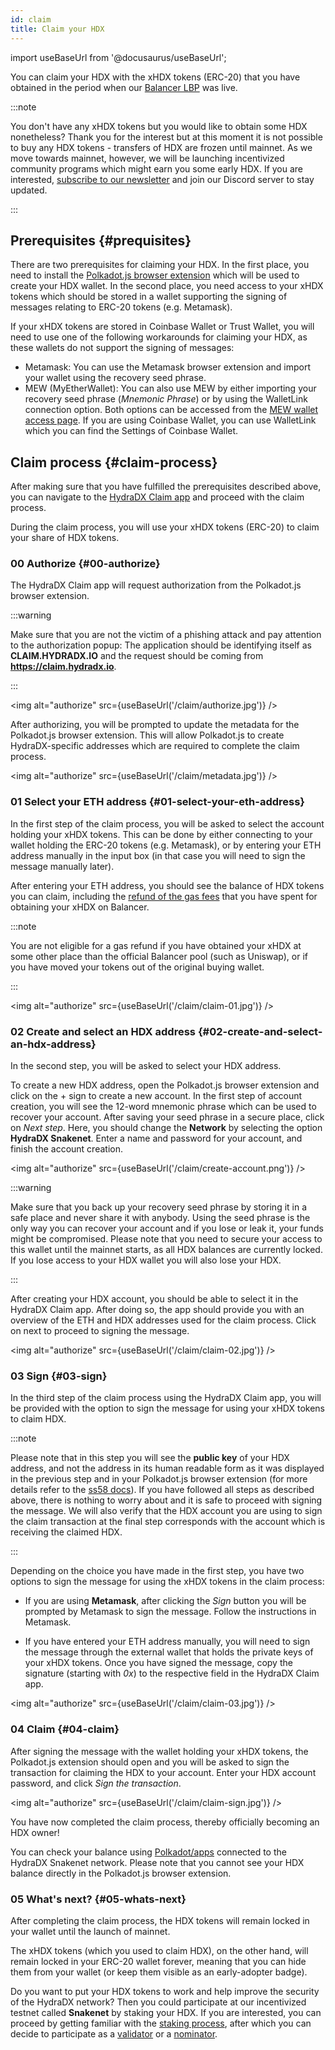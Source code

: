 ```yaml
---
id: claim
title: Claim your HDX
---
```


import useBaseUrl from '@docusaurus/useBaseUrl';

You can claim your HDX with the xHDX tokens (ERC-20) that you have obtained in the period when our [Balancer LBP](https://hydradx.substack.com/p/lbp-announcement) was live.

:::note

You don't have any xHDX tokens but you would like to obtain some HDX nonetheless? Thank you for the interest but at this moment it is not possible to buy any HDX tokens - transfers of HDX are frozen until mainnet. As we move towards mainnet, however, we will be launching incentivized community programs which might earn you some early HDX. If you are interested, [subscribe to our newsletter](https://hydradx.substack.com) and join our Discord server to stay updated.

:::

## Prerequisites {#prequisites}

There are two prerequisites for claiming your HDX. In the first place, you need to install the [Polkadot.js browser extension](https://polkadot.js.org/extension/) which will be used to create your HDX wallet. In the second place, you need access to your xHDX tokens which should be stored in a wallet supporting the signing of messages relating to ERC-20 tokens (e.g. Metamask).

If your xHDX tokens are stored in Coinbase Wallet or Trust Wallet, you will need to use one of the following workarounds for claiming your HDX, as these wallets do not support the signing of messages:
* Metamask: You can use the Metamask browser extension and import your wallet using the recovery seed phrase.
* MEW (MyEtherWallet): You can also use MEW by either importing your recovery seed phrase (*Mnemonic Phrase*) or by using the WalletLink connection option. Both options can be accessed from the [MEW wallet access page](https://www.myetherwallet.com/access-my-wallet). If you are using Coinbase Wallet, you can use WalletLink which you can find the Settings of Coinbase Wallet.

## Claim process {#claim-process}

After making sure that you have fulfilled the prerequisites described above, you can navigate to the [HydraDX Claim app](https://claim.hydradx.io) and proceed with the claim process.

During the claim process, you will use your xHDX tokens (ERC-20) to claim your share of HDX tokens.

### 00 Authorize {#00-authorize}

The HydraDX Claim app will request authorization from the Polkadot.js browser extension.

:::warning

Make sure that you are not the victim of a phishing attack and pay attention to the authorization popup: The application should be identifying itself as **CLAIM.HYDRADX.IO** and the request should be coming from **https://claim.hydradx.io**.

:::

<img alt="authorize" src={useBaseUrl('/claim/authorize.jpg')} />

After authorizing, you will be prompted to update the metadata for the Polkadot.js browser extension. This will allow Polkadot.js to create HydraDX-specific addresses which are required to complete the claim process.

<img alt="authorize" src={useBaseUrl('/claim/metadata.jpg')} />

### 01 Select your ETH address {#01-select-your-eth-address}

In the first step of the claim process, you will be asked to select the account holding your xHDX tokens. This can be done by either connecting to your wallet holding the ERC-20 tokens (e.g. Metamask), or by entering your ETH address manually in the input box (in that case you will need to sign the message manually later).

After entering your ETH address, you should see the balance of HDX tokens you can claim, including the [refund of the gas fees](https://hydradx.substack.com/p/first-governance-vote) that you have spent for obtaining your xHDX on Balancer.

:::note

You are not eligible for a gas refund if you have obtained your xHDX at some other place than the official Balancer pool (such as Uniswap), or if you have moved your tokens out of the original buying wallet.

:::

<img alt="authorize" src={useBaseUrl('/claim/claim-01.jpg')} />

### 02 Create and select an HDX address {#02-create-and-select-an-hdx-address}

In the second step, you will be asked to select your HDX address.

To create a new HDX address, open the Polkadot.js browser extension and click on the + sign to create a new account. In the first step of account creation, you will see the 12-word mnemonic phrase which can be used to recover your account. After saving your seed phrase in a secure place, click on *Next step*. Here, you should change the **Network** by selecting the option **HydraDX Snakenet**. Enter a name and password for your account, and finish the account creation.

<img alt="authorize" src={useBaseUrl('/claim/create-account.png')} />

:::warning 

Make sure that you back up your recovery seed phrase by storing it in a safe place and never share it with anybody. Using the seed phrase is the only way you can recover your account and if you lose or leak it, your funds might be compromised. Please note that you need to secure your access to this wallet until the mainnet starts, as all HDX balances are currently locked. If you lose access to your HDX wallet you will also lose your HDX.

:::

After creating your HDX account, you should be able to select it in the HydraDX Claim app. After doing so, the app should provide you with an overview of the ETH and HDX addresses used for the claim process. Click on next to proceed to signing the message.

<img alt="authorize" src={useBaseUrl('/claim/claim-02.jpg')} />

### 03 Sign {#03-sign}

In the third step of the claim process using the HydraDX Claim app, you will be provided with the option to sign the message for using your xHDX tokens to claim HDX.

:::note

Please note that in this step you will see the **public key** of your HDX address, and not the address in its human readable form as it was displayed in the previous step and in your Polkadot.js browser extension (for more details refer to the [ss58 docs](https://polkadot.js.org/docs/keyring/start/ss58)). If you have followed all steps as described above, there is nothing to worry about and it is safe to proceed with signing the message. We will also verify that the HDX account you are using to sign the claim transaction at the final step corresponds with the account which is receiving the claimed HDX.

:::

Depending on the choice you have made in the first step, you have two options to sign the message for using the xHDX tokens in the claim process:

* If you are using **Metamask**, after clicking the *Sign* button you will be prompted by Metamask to sign the message. Follow the instructions in Metamask.

* If you have entered your ETH address manually, you will need to sign the message through the external wallet that holds the private keys of your xHDX tokens. Once you have signed the message, copy the signature (starting with *0x*) to the respective field in the HydraDX Claim app.

<img alt="authorize" src={useBaseUrl('/claim/claim-03.jpg')} />

### 04 Claim {#04-claim}

After signing the message with the wallet holding your xHDX tokens, the Polkadot.js extension should open and you will be asked to sign the transaction for claiming the HDX to your account. Enter your HDX account password, and click *Sign the transaction*.

<img alt="authorize" src={useBaseUrl('/claim/claim-sign.jpg')} />

You have now completed the claim process, thereby officially becoming an HDX owner!

You can check your balance using [Polkadot/apps](https://polkadot.js.org/apps/?rpc=wss%3A%2F%2Frpc-01.snakenet.hydradx.io#/accounts) connected to the HydraDX Snakenet network. Please note that you cannot see your HDX balance directly in the Polkadot.js browser extension.

### 05 What's next? {#05-whats-next}

After completing the claim process, the HDX tokens will remain locked in your wallet until the launch of mainnet. 

The xHDX tokens (which you used to claim HDX), on the other hand, will remain locked in your ERC-20 wallet forever, meaning that you can hide them from your wallet (or keep them visible as an early-adopter badge).

Do you want to put your HDX tokens to work and help improve the security of the HydraDX network? Then you could participate at our incentivized testnet called **Snakenet** by staking your HDX. If you are interested, you can proceed by getting familiar with the [staking process](/staking), after which you can decide to participate as a [validator](/start_validating) or a [nominator](/start_nominating).
